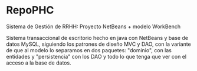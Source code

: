 ﻿# RepoPHC
Sistema de Gestión de RRHH: Proyecto NetBeans + modelo WorkBench

Sistema transaccional de escritorio hecho en java con NetBeans y base de datos MySQL, siguiendo los patrones de diseño MVC y DAO, con la variante de que al modelo lo separamos en dos paquetes: "dominio", con las entidades y "persistencia" con los DAO y todo lo que tenga que ver con el acceso a la base de datos.